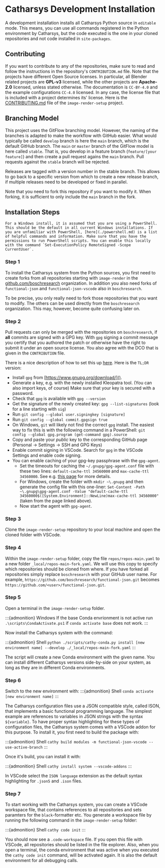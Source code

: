 # Catharsys Development Installation

A development installation installs all Catharsys Python source in `editable` mode. This means, you can use all commands registered in the Python environment by Catharsys, but the code executed is the one in your cloned repositories and not code installed in `site-packages`.

## Contributing

If you want to contribute to any of the repositories, make sure to read and follow the instructions in the repository's `CONTRIBUTION.md` file. Note that the projects have different Open Source licenses. In particular, all Blender related projects are **GPL-v3** licensed, while the other projects are **Apache-2.0** licensed, unless stated otherwise. The documentation is `CC-BY-4.0` and the example configurations `CC-4.0` licensed. In any case, the license file that is included with a project determines its' license. Here is the [CONTRIBUTING.md](CONTRIBUTING.md) file of the `image-render-setup` project.

## Branching Model

This project uses the GitFlow branching model. However, the naming of the branches is adapted to make the workflow with GitHub easier. What would typically be called `develop` branch is here the `main` branch, which is the default GitHub branch. The `main` or `master` branch of the GitFlow model is here called `stable`. That is, you develop in a feature branch (`feature/[your feature]`) and then create a pull request agains the `main` branch. Pull requests against the `stable` branch will be rejected.

Releases are tagged with a version number in the stable branch. This allows to go back to a specific version from which to create a new release branch, if multiple releases need to be developed or fixed in parallel.

Note that you need to fork this repository if you want to modify it. When forking, it is sufficient to only include the `main` branch in the fork.

## Installation Steps

```{admonition} Windows
For a Windows install, it is assumed that you are using a PowerShell. This should be the default in all current Windows installations. If you are unfamiliar with PowerShell, [here](./powershell.md) is a list of helpful commands and information. Make sure that you have the permissions to run PowerShell scripts. You can enable this locally with the command `Set-ExecutionPolicy RemoteSigned -Scope CurrentUser`.
```

### Step 1

To install the Catharsys system from the Python sources, you first need to create forks from all repositories starting with `image-render` in the [github.com/boschresearch](https://github.com/boschresearch) organization. In addition you also need forks of `functional-json` and `functional-json-vscode` also in `boschresearch`.

To be precise, you only really need to fork those repositories that you want to modify. The others can be used directly from the `boschresearch` organization. This may, however, become quite confusing later on.

### Step 2

Pull requests can only be merged with the repositories on `boschresearch`, if **all** commits are signed with a GPG key. With `gpg` signing a commit message you certify that you authored the patch or otherwise have the right to submit it under an open source license. You also agree with the DCO that is given in the `CONTRIBUTION` file. 

There is a nice description of how to set this up [here](https://dev.to/devmount/signed-git-commits-in-vs-code-36do). Here is the `TL;DR` version:

- Install `gpg` from [https://www.gnupg.org/download/]().
- Generate a key, e.g. with the newly installed Kleopatra tool. (You can also import keys, of course) Make sure that your key is secured with a password. 
- Check that `gpg` is available with `gpg --version`
- Get the signature of the newly created key: `gpg --list-signatures` (look for a line starting with `sig`)
- Run `git config --global user.signingkey [signature]`
- Run `git config --global commit.gpgsign true`
- On Windows, `git` will likely not find the correct `gpg` install. The easiest way to fix this is with the following command in a PowerShell: `git config --global gpg.program (get-command gpg).source`
- Copy and paste your *public* key to the corresponding GitHub page (Personal -> Settings -> SSH and GPG Keys)
- Enable commit signing in VSCode. Search for `gpg` in the VSCode Settings and enable code signing. 
- You can enable caching of your gpg-key passphrase with the `gpg-agent`. 
    - Set the timeouts for caching the `~/.gnupg/gpg-agent.conf` file with these two lines: `default-cache-ttl 34560000` and `max-cache-ttl 34560000`. See e.g. [this page](https://superuser.com/questions/624343/keep-gnupg-credentials-cached-for-entire-user-session) for more details.
    - For Windows, create the folder with `mkdir ~\.gnupg` and then generate the config file with this one-liner: `Set-Content -Path ~\.gnupg\gpg-agent.conf -Value "default-cache-ttl 34560000$([System.Environment]::NewLine)max-cache-ttl 34560000"` (taken from the page linked above).
    - Now start the agent with `gpg-agent`.

### Step 3

Clone the `image-render-setup` repository to your local machine and open the cloned folder with VSCode. 

### Step 4

Within the `image-render-setup` folder, copy the file `repos/repos-main.yaml` to a new folder `_local/repos-main-fork.yaml`. We will use this copy to specify which repositories should be cloned from where. If you have forked all repositories simply replace `boschresearch` with your GitHub user name. For example, `https://github.com/boschresearch/functional-json.git` becomes `https://github.com/<user>/functional-json.git`.

### Step 5

Open a terminal in the `image-render-setup` folder. 

:::{admonition} Windows
If the base Conda envrionment is not active run `.\scripts\CondaActivate.ps1` if `conda activate base` does not work.
:::

Now install the Catharsys system with the command:

:::{admonition} Shell
`python ./scripts/cathy-conda.py install [new environment name] --develop ./_local/repos-main-fork.yaml`
:::

The script will create a new Conda environment with the given name. You can install different Catharsys versions side-by-side on your system, as long as they are in different Conda environments.

### Step 6

Switch to the new environment with:
:::{admonition} Shell
`conda activate [new environment name]`
:::

The Catharsys configuration files use a JSON compatible style, called ISON, that implements a basic functional programming language. The simplest example are references to variables in JSON strings with the syntax `${variable}`. To have proper syntax highlighting for these types of configuration files, the Catharsys system comes with a VSCode addon for this purpose. To install it, you first need to build the package with:

:::{admonition} Shell
`cathy build modules -m functional-json-vscode --use-active-branch`
:::

Once it's build, you can install it with:

:::{admonition} Shell
`cathy install system --vscode-addons`
:::

In VSCode select the `ISON language` extension as the default syntax highlighting for `.json5` and `.ison` files.

### Step 7

To start working with the Catharsys system, you can create a VSCode workspace file, that contains references to all repositories and sets paramters for the `black`-formatter etc. You generate a workspace file by running the following command in the `image-render-setup` folder:

:::{admonition} Shell
`cathy code init`
:::

You should now see a `.code-workspace` file. If you open this file with VSCode, all repositories should be listed in the file explorer. Also, when you open a terminal, the conda environment that was active when you executed the `cathy code init` command, will be activated again. It is also the default environment for all debugging calls.

